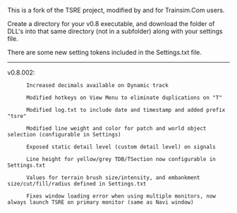 This is a fork of the TSRE project, modified by and for Trainsim.Com users.

Create a directory for your v0.8 executable, and download the folder of DLL's into that same directory (not in a subfolder) along with your settings file.

There are some new setting tokens included in the Settings.txt file.

------------------------------------------------------------------------------------------

v0.8.002: 

          Increased decimals available on Dynamic track
          
          Modified hotkeys on View Menu to eliminate duplications on "T"
          
          Modified log.txt to include date and timestamp and added prefix "tsre"
          
          Modified line weight and color for patch and world object selection (configurable in Settings)
          
          Exposed static detail level (custom detail level) on signals
          
          Line height for yellow/grey TDB/TSection now configurable in Settings.txt
          
          Values for terrain brush size/intensity, and embankment size/cut/fill/radius defined in Settings.txt
          
          Fixes window loading error when using multiple monitors, now always launch TSRE on primary monitor (same as Navi window)

